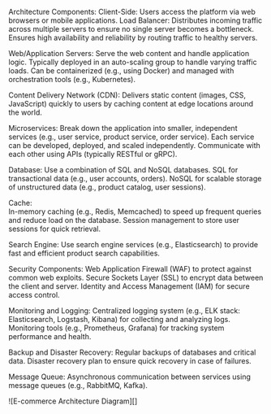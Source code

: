 Architecture Components:
Client-Side:
    Users access the platform via web browsers or mobile applications.
Load Balancer:
    Distributes incoming traffic across multiple servers to ensure no single server becomes a bottleneck.
    Ensures high availability and reliability by routing traffic to healthy servers.
    
Web/Application Servers:
    Serve the web content and handle application logic.
    Typically deployed in an auto-scaling group to handle varying traffic loads.
    Can be containerized (e.g., using Docker) and managed with orchestration tools (e.g., Kubernetes).
    
Content Delivery Network (CDN):
    Delivers static content (images, CSS, JavaScript) quickly to users by caching content at edge locations around the world.
    
Microservices:
    Break down the application into smaller, independent services (e.g., user service, product service, order service).
    Each service can be developed, deployed, and scaled independently.
    Communicate with each other using APIs (typically RESTful or gRPC).
    
Database:
    Use a combination of SQL and NoSQL databases.
    SQL for transactional data (e.g., user accounts, orders).
    NoSQL for scalable storage of unstructured data (e.g., product catalog, user sessions).
    
Cache:  
    In-memory caching (e.g., Redis, Memcached) to speed up frequent queries and reduce load on the database.
    Session management to store user sessions for quick retrieval.
    
Search Engine:
    Use search engine services (e.g., Elasticsearch) to provide fast and efficient product search   capabilities.
    
Security Components:
    Web Application Firewall (WAF) to protect against common web exploits.
    Secure Sockets Layer (SSL) to encrypt data between the client and server.
    Identity and Access Management (IAM) for secure access control.
    
Monitoring and Logging:
    Centralized logging system 
    (e.g., ELK stack: Elasticsearch, Logstash, Kibana) for collecting and analyzing logs.
    Monitoring tools (e.g., Prometheus, Grafana) for tracking system performance and health.
    
Backup and Disaster Recovery:
    Regular backups of databases and critical data.
    Disaster recovery plan to ensure quick recovery in case of failures.
    
Message Queue:
    Asynchronous communication between services using message queues (e.g., RabbitMQ, Kafka).

![E-commerce Architecture Diagram][]

